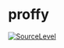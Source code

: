 # proffy

[![SourceLevel](https://app.sourcelevel.io/github/VictorOhashi/proffy.svg)](https://app.sourcelevel.io/github/VictorOhashi/proffy)
